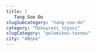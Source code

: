```yaml
---
title: |
   Tang Soo Do
slugSubcategory: "tang-soo-do"
category: "Πολεμικές τέχνες"
slugCategory: "polemikes-texnes"
city: "Αθήνα"
---
```


